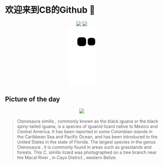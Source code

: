 
# 欢迎来到CB的Github 👋

<div align="center">
  <img height="137px" src="https://github-readme-stats.vercel.app/api?username=SuperCB&show_icons=true&theme=radical" />
  <img height="137px" src="https://github-readme-stats.vercel.app/api/top-langs/?username=SuperCB&hide_title=true&hide_border=true&layout=compact&langs_count=6&text_color=000&icon_color=fff" />
</div>


<div align="center">
    <img src="./contribution-snake/github-contribution-grid-snake.svg" />
</div>



## Picture of the day
<div align="center">
  <img width=400px src="https://upload.wikimedia.org/wikipedia/commons/thumb/7/78/Black_iguana_%28Ctenosaura_similis%29_Cayo.jpg/750px-Black_iguana_%28Ctenosaura_similis%29_Cayo.jpg" />
</div>

>Ctenosaura similis , commonly known as the black iguana or the black spiny-tailed iguana, is a species of  iguanid lizard  native to Mexico and Central America. It has been reported in some Colombian islands in the Caribbean Sea and Pacific Ocean, and has been  introduced  to the United States in the state of Florida. The largest  species  in the genus  Ctenosaura , it is commonly found in areas such as  grasslands  and forests. This  C. similis  lizard was photographed on a tree branch near the  Macal River , in  Cayo District , western Belize.


